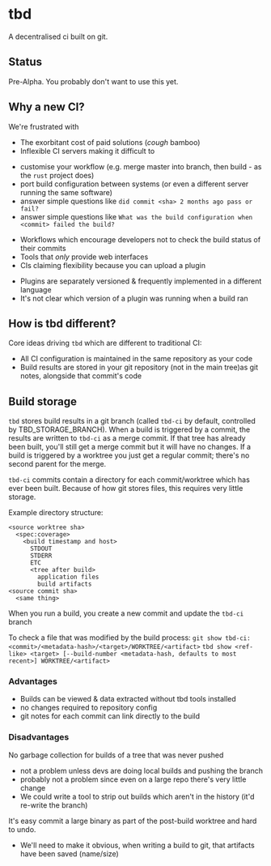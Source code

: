 # tbd

A decentralised ci built on git.

## Status

Pre-Alpha. You probably don't want to use this yet.

## Why a new CI?

We're frustrated with

 * The exorbitant cost of paid solutions (*cough* bamboo)
 * Inflexible CI servers making it difficult to
  - customise your workflow (e.g. merge master into branch, then build - as the `rust` project does)
  - port build configuration between systems (or even a different server running the same software)
  - answer simple questions like `did commit <sha> 2 months ago pass or fail?`
  - answer simple questions like `What was the build configuration when <commit> failed the build?`
 * Workflows which encourage developers not to check the build status of their commits
 * Tools that *only* provide web interfaces
 * CIs claiming flexibility because you can upload a plugin
  - Plugins are separately versioned & frequently implemented in a different language
  - It's not clear which version of a plugin was running when a build ran

## How is tbd different?

Core ideas driving `tbd` which are different to traditional CI:

 * All CI configuration is maintained in the same repository as your code
 * Build results are stored in your git repository (not in the main tree)as git notes, alongside that commit's code

## Build storage

`tbd` stores build results in a git branch (called `tbd-ci` by default, controlled by TBD_STORAGE_BRANCH).
When a build is triggered by a commit, the results are written to `tbd-ci` as a merge commit. If that tree has already been built, you'll still get a merge commit but it will have no changes.
If a build is triggered by a worktree you just get a regular commit; there's no second parent for the merge.

`tbd-ci` commits contain a directory for each commit/worktree which has ever been built.
Because of how git stores files, this requires very little storage.

Example directory structure:

```
<source worktree sha>
  <spec:coverage>
    <build timestamp and host>
      STDOUT
      STDERR
      ETC
      <tree after build>
        application files
        build artifacts
<source commit sha>
  <same thing>
```

When you run a build, you create a new commit and update the `tbd-ci` branch

To check a file that was modified by the build process:
`git show tbd-ci:<commit>/<metadata-hash>/<target>/WORKTREE/<artifact>`
`tbd show <ref-like> <target> [--build-number <metadata-hash, defaults to most recent>] WORKTREE/<artifact>`

### Advantages
 * Builds can be viewed & data extracted without tbd tools installed
 * no changes required to repository config
 * git notes for each commit can link directly to the build

### Disadvantages
No garbage collection for builds of a tree that was never pushed
 * not a problem unless devs are doing local builds and pushing the branch
 * probably not a problem since even on a large repo there's very little change
 * We could write a tool to strip out builds which aren't in the history (it'd re-write the branch)

It's easy commit a large binary as part of the post-build worktree and hard to undo.
 * We'll need to make it obvious, when writing a build to git, that artifacts have been saved (name/size)
